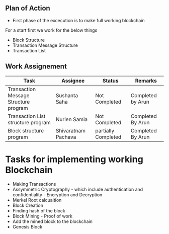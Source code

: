 ## Plan of Action ##

* First phase of the excecution is to make full working blockchain

For a start first we work for the below things

* Block Structure
* Transaction Message Structure
* Transaction List 

## Work Assignement 

| Task | Assignee | Status | Remarks |
| ------------- | ------------- | ------------- | ------------- |
| Transaction Message Structure program | Sushanta Saha | Not Completed | Completed by Arun |
| Transaction List structure program | Nurien Samia | Not Completed | Completed By Arun |
| Block structure program | Shivaratnam Pachava | partially Completed| Completed By Arun |

# Tasks for implementing working Blockchain

* Making Transactions
* Assymmetric Cryptography - which include authentication and confidentiality - Encryption and Decryption
* Merkel Root calcualtion
* Block Creation
* Finding hash of the block 
* Block Mining - Proof of work
* Add the mined block to the blockchain
* Genesis Block

